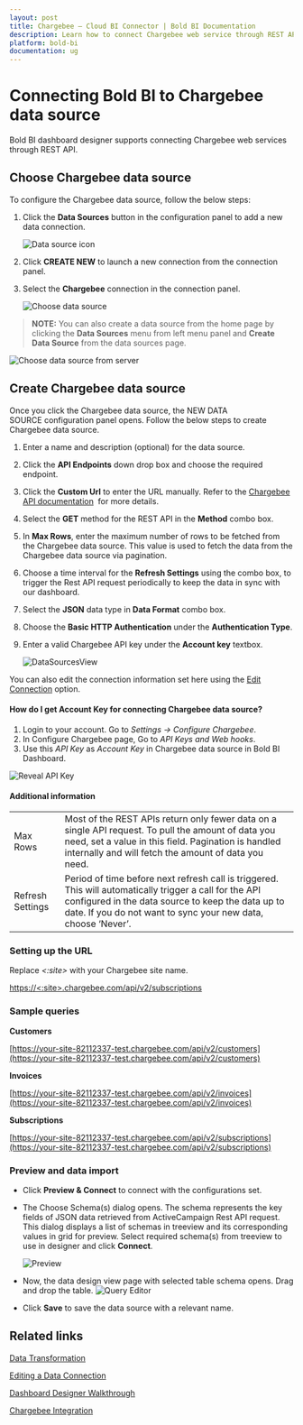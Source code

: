 ```yaml
---
layout: post
title: Chargebee – Cloud BI Connector | Bold BI Documentation
description: Learn how to connect Chargebee web service through REST API endpoint with Bold BI Cloud and create data source.
platform: bold-bi
documentation: ug
---
```


# Connecting Bold BI to Chargebee data source

Bold BI dashboard designer supports connecting Chargebee web services through REST API.

## Choose Chargebee data source

To configure the Chargebee data source, follow the below steps:

1. Click the **Data Sources** button in the configuration panel to add a new data connection.
   
   ![Data source icon](/static/assets/cloud/working-with-datasource/data-connectors/images/common/DataSourcesIcon.png)
   
2. Click **CREATE NEW** to launch a new connection from the connection panel.

3. Select the **Chargebee** connection in the connection panel.

    ![Choose data source](/static/assets/cloud/working-with-datasource/data-connectors/images/chargebee/ChooseDS.png)

> **NOTE:**  You can also create a data source from the home page by clicking the **Data Sources** menu from left menu panel and **Create Data Source** from the data sources page.

   ![Choose data source from server](/static/assets/cloud/working-with-datasource/data-connectors/images/chargebee/ChooseDS_server.png)

## Create Chargebee data source

Once you click the Chargebee data source, the NEW DATA SOURCE configuration panel opens. Follow the below steps to create Chargebee data source.
1. Enter a name and description (optional) for the data source.
2. Click the **API Endpoints** down drop box and choose the required endpoint.
3. Click the **Custom Url** to enter the URL manually. Refer to the [Chargebee API documentation](https://apidocs.chargebee.com/docs/api)  for more details.
4. Select the **GET** method for the REST API in the **Method** combo box.
5. In **Max Rows**, enter the maximum number of rows to be fetched from the Chargebee data source. This value is used to fetch the data from the Chargebee data source via pagination.
6. Choose a time interval for the **Refresh Settings** using the combo box, to trigger the Rest API request periodically to keep the data in sync with our dashboard.  
7. Select the **JSON** data type in **Data Format** combo box.
8. Choose the **Basic HTTP Authentication** under the **Authentication Type**. 
9. Enter a valid Chargebee API key under the **Account key** textbox.

    ![DataSourcesView](/static/assets/cloud/working-with-datasource/data-connectors/images/chargebee/DataSourcesView.png)

You can also edit the connection information set here using the [Edit Connection](/cloud-bi/working-with-data-source/editing-a-data-connection/) option.

#### How do I get Account Key for connecting Chargebee data source?

1. Login to your account. Go to *Settings -> Configure Chargebee*.
2. In Configure Chargebee page, Go to *API Keys and Web hooks*.
3. Use this *API Key* as *Account Key* in Chargebee data source in Bold BI Dashboard.

![Reveal API Key](/static/assets/cloud/working-with-datasource/data-connectors/images/chargebee/APIKey.png)

#### Additional information
<table width="600">
<tr>
<td>
Max Rows
</td>
<td>
Most of the REST APIs return only fewer data on a single API request. To pull the amount of data you need, set a value in this field.  
Pagination is handled internally and will fetch the amount of data you need.
</td>
</tr>
<tr>
<td>
Refresh Settings
</td>
<td>
Period of time before next refresh call is triggered. This will automatically trigger a call for the API configured in the data source to keep the data up to date. If you do not want to sync your new data, choose ‘Never’.
</td>
</tr>
</table>

### Setting up the URL

Replace *&lt;:site&gt;* with your Chargebee site name.

[https://&lt;:site&gt;.chargebee.com/api/v2/subscriptions](https://%3c:site%3e.chargebee.com/api/v2/subscriptions)

### Sample queries

**Customers**

[https://your-site-82112337-test.chargebee.com/api/v2/customers](https://your-site-82112337-test.chargebee.com/api/v2/customers)

**Invoices**

[https://your-site-82112337-test.chargebee.com/api/v2/invoices](https://your-site-82112337-test.chargebee.com/api/v2/invoices)

**Subscriptions**

[https://your-site-82112337-test.chargebee.com/api/v2/subscriptions](https://your-site-82112337-test.chargebee.com/api/v2/subscriptions)

### Preview and data import
* Click **Preview & Connect** to connect with the configurations set.
* The Choose Schema(s) dialog opens. The schema represents the key fields of JSON data retrieved from ActiveCampaign Rest API request. This dialog displays a list of schemas in treeview and its corresponding values in grid for preview. Select required schema(s) from treeview to use in designer and click **Connect**.

   ![Preview](/static/assets/cloud/working-with-datasource/data-connectors/images/common/Preview.png)

* Now, the data design view page with selected table schema opens. Drag and drop the table.
   ![Query Editor](/static/assets/cloud/working-with-datasource/data-connectors/images/common/QueryEditor.png)

* Click **Save** to save the data source with a relevant name.

## Related links
[Data Transformation](/cloud-bi/working-with-data-source/transforming-data/joining-table/)

[Editing a Data Connection](/cloud-bi/working-with-data-source/editing-a-data-connection/)   

[Dashboard Designer Walkthrough](/cloud-bi/getting-started/quick-start/)

[Chargebee Integration](https://www.boldbi.com/integrations/chargebee)
